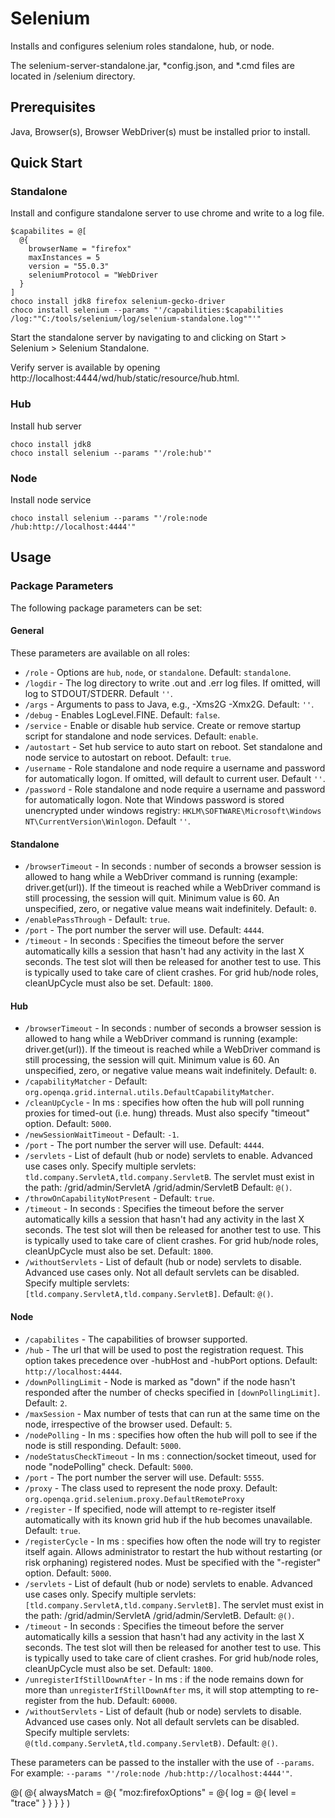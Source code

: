 ﻿# Selenium

Installs and configures selenium roles standalone, hub, or node.

The selenium-server-standalone.jar, *config.json, and *.cmd files are
located in <Get-ToolsLocation>/selenium directory.

## Prerequisites

Java, Browser(s), Browser WebDriver(s) must be installed prior to install.

## Quick Start

### Standalone

Install and configure standalone server to use chrome and write to a log file.

```
$capabilites = @[
  @{
    browserName = "firefox"
    maxInstances = 5
    version = "55.0.3"
    seleniumProtocol = "WebDriver
  }
]
choco install jdk8 firefox selenium-gecko-driver
choco install selenium --params "'/capabilities:$capabilities /log:""C:/tools/selenium/log/selenium-standalone.log""'"
```


Start the standalone server by navigating to and clicking on Start > Selenium > Selenium Standalone.

Verify server is available by opening http://localhost:4444/wd/hub/static/resource/hub.html.

### Hub

Install hub server

```
choco install jdk8
choco install selenium --params "'/role:hub'"
```

### Node

Install node service

`choco install selenium --params "'/role:node /hub:http://localhost:4444'"`

## Usage

### Package Parameters

The following package parameters can be set:

#### General

These parameters are available on all roles:

- `/role` - Options are `hub`, `node`, or `standalone`.
    Default: `standalone`.
- `/logdir` - The log directory to write <role>.out and <role>.err log
    files. If omitted, will log to STDOUT/STDERR. Default `''`.
- `/args` - Arguments to pass to Java, e.g., -Xms2G -Xmx2G.
    Default: `''`.
- `/debug` - Enables LogLevel.FINE. Default: `false`.
- `/service` - Enable or disable hub service. Create or remove startup
    script for standalone and node services.  Default: `enable`.
- `/autostart` - Set hub service to auto start on reboot. Set standalone
    and node service to autostart on reboot. Default: `true`.
- `/username` - Role standalone and node require a username and
    password for automatically logon. If omitted, will default to
    current user. Default `''`.
- `/password` - Role standalone and node require a username and
    password for automatically logon. Note that Windows password is
    stored unencrypted under windows registry:
    `HKLM\SOFTWARE\Microsoft\Windows NT\CurrentVersion\Winlogon`.
    Default `''`.

#### Standalone

- `/browserTimeout` - In seconds : number of seconds a browser session
    is allowed to hang while a WebDriver command is running (example:
    driver.get(url)). If the timeout is reached while a WebDriver
    command is still processing, the session will quit. Minimum value
    is 60. An unspecified, zero, or negative value means wait
    indefinitely. Default: `0`.
- `/enablePassThrough` - Default: `true`.
- `/port` - The port number the server will use. Default: `4444`.
- `/timeout` - In seconds : Specifies the timeout before the server
    automatically kills a session that hasn't had any activity in the
    last X seconds. The test slot will then be released for another
    test to use. This is typically used to take care of client crashes.
    For grid hub/node roles, cleanUpCycle must also be set.
    Default: `1800`.

#### Hub

- `/browserTimeout` - In seconds : number of seconds a browser session
    is allowed to hang while a WebDriver command is running (example:
    driver.get(url)). If the timeout is reached while a WebDriver
    command is still processing, the session will quit. Minimum value
    is 60. An unspecified, zero, or negative value means wait
    indefinitely. Default: `0`.
- `/capabilityMatcher` -
    Default: `org.openqa.grid.internal.utils.DefaultCapabilityMatcher`.
- `/cleanUpCycle` - In ms : specifies how often the hub will poll
    running proxies for timed-out (i.e. hung) threads. Must also
    specify "timeout" option. Default: `5000`.
- `/newSessionWaitTimeout` - Default: `-1`.
- `/port` - The port number the server will use. Default: `4444`.
- `/servlets` - List of default (hub or node) servlets to enable.
    Advanced use cases only. Specify multiple servlets:
    `tld.company.ServletA,tld.company.ServletB`. The servlet must exist
    in the path: /grid/admin/ServletA /grid/admin/ServletB
    Default: `@()`.
- `/throwOnCapabilityNotPresent` - Default: `true`.
- `/timeout` - In seconds : Specifies the timeout before the server
    automatically kills a session that hasn't had any activity in the
    last X seconds. The test slot will then be released for another
    test to use. This is typically used to take care of client crashes.
    For grid hub/node roles, cleanUpCycle must also be set.
    Default: `1800`.
- `/withoutServlets` - List of default (hub or node) servlets to
    disable. Advanced use cases only. Not all default servlets can be
    disabled. Specify multiple servlets:
    `[tld.company.ServletA,tld.company.ServletB]`. Default: `@()`.

#### Node

- `/capabilites` - The capabilities of browser supported.
- `/hub` - The url that will be used to post the registration request.
    This option takes precedence over -hubHost and -hubPort options.
    Default: `http://localhost:4444`.
- `/downPollingLimit` - Node is marked as "down" if the node hasn't
    responded after the number of checks specified in
    `[downPollingLimit]`. Default: `2`.
- `/maxSession` - Max number of tests that can run at the same
    time on the node, irrespective of the browser used. Default: `5`.
- `/nodePolling` - In ms : specifies how often the hub will poll to see
    if the node is still responding. Default: `5000`.
- `/nodeStatusCheckTimeout` - In ms : connection/socket timeout, used
    for node "nodePolling" check. Default: `5000`.
- `/port` - The port number the server will use. Default: `5555`.
- `/proxy` - The class used to represent the node proxy.
    Default: `org.openqa.grid.selenium.proxy.DefaultRemoteProxy`
- `/register` - If specified, node will attempt to re-register itself
    automatically with its known grid hub if the hub becomes
    unavailable. Default: `true`.
- `/registerCycle` - In ms : specifies how often the node will try to
    register itself again. Allows administrator to restart the hub
    without restarting (or risk orphaning) registered nodes. Must be
    specified with the "-register" option. Default: `5000`.
- `/servlets` - List of default (hub or node) servlets to enable.
    Advanced use cases only. Specify multiple servlets:
    `[tld.company.ServletA,tld.company.ServletB]`. The servlet must
    exist in the path: /grid/admin/ServletA /grid/admin/ServletB.
    Default: `@()`.
- `/timeout` - In seconds : Specifies the timeout before the server
    automatically kills a session that hasn't had any activity in the
    last X seconds. The test slot will then be released for another test
    to use. This is typically used to take care of client crashes. For
    grid hub/node roles, cleanUpCycle must also be set. Default: `1800`.
- `/unregisterIfStillDownAfter` - In ms : if the node remains down for
    more than `unregisterIfStillDownAfter` ms, it will stop
    attempting to re-register from the hub. Default: `60000`.
- `/withoutServlets` - List of default (hub or node) servlets to
    disable. Advanced use cases only. Not all default servlets can be
    disabled. Specify multiple servlets:
    `@(tld.company.ServletA,tld.company.ServletB)`.
    Default: `@()`.

These parameters can be passed to the installer with the use of `--params`.
For example: `--params "'/role:node /hub:http://localhost:4444'"`.



@(
  @{
    alwaysMatch = @{
      "moz:firefoxOptions" = @{
        log = @{
          level = "trace"
        }
      }
    }
  }
)
